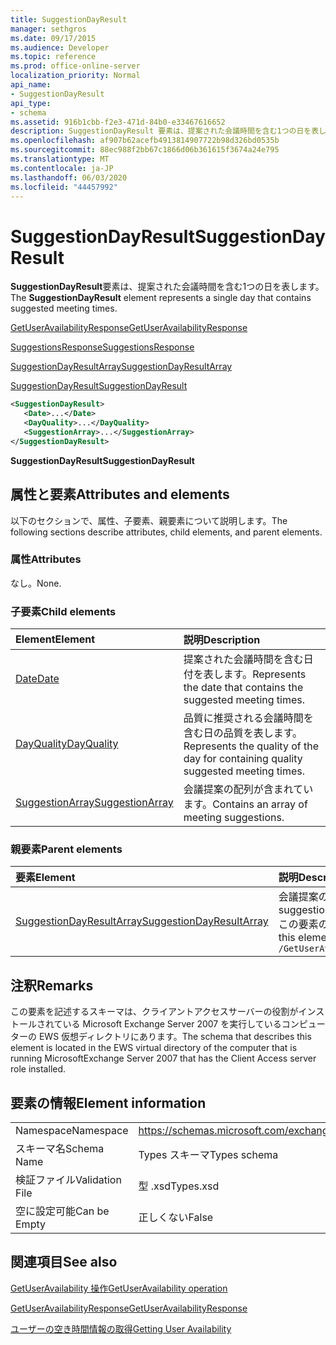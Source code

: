 ```yaml
---
title: SuggestionDayResult
manager: sethgros
ms.date: 09/17/2015
ms.audience: Developer
ms.topic: reference
ms.prod: office-online-server
localization_priority: Normal
api_name:
- SuggestionDayResult
api_type:
- schema
ms.assetid: 916b1cbb-f2e3-471d-84b0-e33467616652
description: SuggestionDayResult 要素は、提案された会議時間を含む1つの日を表します。
ms.openlocfilehash: af907b62acefb4913814907722b98d326bd0535b
ms.sourcegitcommit: 88ec988f2bb67c1866d06b361615f3674a24e795
ms.translationtype: MT
ms.contentlocale: ja-JP
ms.lasthandoff: 06/03/2020
ms.locfileid: "44457992"
---
```

# <a name="suggestiondayresult"></a><span data-ttu-id="2b1e1-103">SuggestionDayResult</span><span class="sxs-lookup"><span data-stu-id="2b1e1-103">SuggestionDayResult</span></span>

<span data-ttu-id="2b1e1-104">**SuggestionDayResult**要素は、提案された会議時間を含む1つの日を表します。</span><span class="sxs-lookup"><span data-stu-id="2b1e1-104">The **SuggestionDayResult** element represents a single day that contains suggested meeting times.</span></span> 
  
[<span data-ttu-id="2b1e1-105">GetUserAvailabilityResponse</span><span class="sxs-lookup"><span data-stu-id="2b1e1-105">GetUserAvailabilityResponse</span></span>](getuseravailabilityresponse.md)
  
[<span data-ttu-id="2b1e1-106">SuggestionsResponse</span><span class="sxs-lookup"><span data-stu-id="2b1e1-106">SuggestionsResponse</span></span>](suggestionsresponse.md)
  
[<span data-ttu-id="2b1e1-107">SuggestionDayResultArray</span><span class="sxs-lookup"><span data-stu-id="2b1e1-107">SuggestionDayResultArray</span></span>](suggestiondayresultarray.md)
  
[<span data-ttu-id="2b1e1-108">SuggestionDayResult</span><span class="sxs-lookup"><span data-stu-id="2b1e1-108">SuggestionDayResult</span></span>](suggestiondayresult.md)
  
```xml
<SuggestionDayResult>
   <Date>...</Date>
   <DayQuality>...</DayQuality>
   <SuggestionArray>...</SuggestionArray>
</SuggestionDayResult>
```

 <span data-ttu-id="2b1e1-109">**SuggestionDayResult**</span><span class="sxs-lookup"><span data-stu-id="2b1e1-109">**SuggestionDayResult**</span></span>
## <a name="attributes-and-elements"></a><span data-ttu-id="2b1e1-110">属性と要素</span><span class="sxs-lookup"><span data-stu-id="2b1e1-110">Attributes and elements</span></span>

<span data-ttu-id="2b1e1-111">以下のセクションで、属性、子要素、親要素について説明します。</span><span class="sxs-lookup"><span data-stu-id="2b1e1-111">The following sections describe attributes, child elements, and parent elements.</span></span>
  
### <a name="attributes"></a><span data-ttu-id="2b1e1-112">属性</span><span class="sxs-lookup"><span data-stu-id="2b1e1-112">Attributes</span></span>

<span data-ttu-id="2b1e1-113">なし。</span><span class="sxs-lookup"><span data-stu-id="2b1e1-113">None.</span></span>
  
### <a name="child-elements"></a><span data-ttu-id="2b1e1-114">子要素</span><span class="sxs-lookup"><span data-stu-id="2b1e1-114">Child elements</span></span>

|<span data-ttu-id="2b1e1-115">**Element**</span><span class="sxs-lookup"><span data-stu-id="2b1e1-115">**Element**</span></span>|<span data-ttu-id="2b1e1-116">**説明**</span><span class="sxs-lookup"><span data-stu-id="2b1e1-116">**Description**</span></span>|
|:-----|:-----|
|[<span data-ttu-id="2b1e1-117">Date</span><span class="sxs-lookup"><span data-stu-id="2b1e1-117">Date</span></span>](date.md) <br/> |<span data-ttu-id="2b1e1-118">提案された会議時間を含む日付を表します。</span><span class="sxs-lookup"><span data-stu-id="2b1e1-118">Represents the date that contains the suggested meeting times.</span></span>  <br/> |
|[<span data-ttu-id="2b1e1-119">DayQuality</span><span class="sxs-lookup"><span data-stu-id="2b1e1-119">DayQuality</span></span>](dayquality.md) <br/> |<span data-ttu-id="2b1e1-120">品質に推奨される会議時間を含む日の品質を表します。</span><span class="sxs-lookup"><span data-stu-id="2b1e1-120">Represents the quality of the day for containing quality suggested meeting times.</span></span>  <br/> |
|[<span data-ttu-id="2b1e1-121">SuggestionArray</span><span class="sxs-lookup"><span data-stu-id="2b1e1-121">SuggestionArray</span></span>](suggestionarray.md) <br/> |<span data-ttu-id="2b1e1-122">会議提案の配列が含まれています。</span><span class="sxs-lookup"><span data-stu-id="2b1e1-122">Contains an array of meeting suggestions.</span></span>  <br/> |
   
### <a name="parent-elements"></a><span data-ttu-id="2b1e1-123">親要素</span><span class="sxs-lookup"><span data-stu-id="2b1e1-123">Parent elements</span></span>

|<span data-ttu-id="2b1e1-124">**要素**</span><span class="sxs-lookup"><span data-stu-id="2b1e1-124">**Element**</span></span>|<span data-ttu-id="2b1e1-125">**説明**</span><span class="sxs-lookup"><span data-stu-id="2b1e1-125">**Description**</span></span>|
|:-----|:-----|
|[<span data-ttu-id="2b1e1-126">SuggestionDayResultArray</span><span class="sxs-lookup"><span data-stu-id="2b1e1-126">SuggestionDayResultArray</span></span>](suggestiondayresultarray.md) <br/> |<span data-ttu-id="2b1e1-127">会議提案の配列が日付別に整理されています。</span><span class="sxs-lookup"><span data-stu-id="2b1e1-127">Contains an array of meeting suggestions organized by date.</span></span>  <br/> <span data-ttu-id="2b1e1-128">この要素の XPath 式を次に示します。</span><span class="sxs-lookup"><span data-stu-id="2b1e1-128">The following is the XPath expression to this element:</span></span>  <br/>  `/GetUserAvailabilityResponse/SuggestionsResponse/SuggestionDayResultArray` <br/> |
   
## <a name="remarks"></a><span data-ttu-id="2b1e1-129">注釈</span><span class="sxs-lookup"><span data-stu-id="2b1e1-129">Remarks</span></span>

<span data-ttu-id="2b1e1-130">この要素を記述するスキーマは、クライアントアクセスサーバーの役割がインストールされている Microsoft Exchange Server 2007 を実行しているコンピューターの EWS 仮想ディレクトリにあります。</span><span class="sxs-lookup"><span data-stu-id="2b1e1-130">The schema that describes this element is located in the EWS virtual directory of the computer that is running MicrosoftExchange Server 2007 that has the Client Access server role installed.</span></span>
  
## <a name="element-information"></a><span data-ttu-id="2b1e1-131">要素の情報</span><span class="sxs-lookup"><span data-stu-id="2b1e1-131">Element information</span></span>

|||
|:-----|:-----|
|<span data-ttu-id="2b1e1-132">Namespace</span><span class="sxs-lookup"><span data-stu-id="2b1e1-132">Namespace</span></span>  <br/> |https://schemas.microsoft.com/exchange/services/2006/types  <br/> |
|<span data-ttu-id="2b1e1-133">スキーマ名</span><span class="sxs-lookup"><span data-stu-id="2b1e1-133">Schema Name</span></span>  <br/> |<span data-ttu-id="2b1e1-134">Types スキーマ</span><span class="sxs-lookup"><span data-stu-id="2b1e1-134">Types schema</span></span>  <br/> |
|<span data-ttu-id="2b1e1-135">検証ファイル</span><span class="sxs-lookup"><span data-stu-id="2b1e1-135">Validation File</span></span>  <br/> |<span data-ttu-id="2b1e1-136">型 .xsd</span><span class="sxs-lookup"><span data-stu-id="2b1e1-136">Types.xsd</span></span>  <br/> |
|<span data-ttu-id="2b1e1-137">空に設定可能</span><span class="sxs-lookup"><span data-stu-id="2b1e1-137">Can be Empty</span></span>  <br/> |<span data-ttu-id="2b1e1-138">正しくない</span><span class="sxs-lookup"><span data-stu-id="2b1e1-138">False</span></span>  <br/> |
   
## <a name="see-also"></a><span data-ttu-id="2b1e1-139">関連項目</span><span class="sxs-lookup"><span data-stu-id="2b1e1-139">See also</span></span>



[<span data-ttu-id="2b1e1-140">GetUserAvailability 操作</span><span class="sxs-lookup"><span data-stu-id="2b1e1-140">GetUserAvailability operation</span></span>](getuseravailability-operation.md)
  
[<span data-ttu-id="2b1e1-141">GetUserAvailabilityResponse</span><span class="sxs-lookup"><span data-stu-id="2b1e1-141">GetUserAvailabilityResponse</span></span>](getuseravailabilityresponse.md)


[<span data-ttu-id="2b1e1-142">ユーザーの空き時間情報の取得</span><span class="sxs-lookup"><span data-stu-id="2b1e1-142">Getting User Availability</span></span>](https://msdn.microsoft.com/library/d4133fcb-9b0f-4e6b-aadf-a389da83516a%28Office.15%29.aspx)

